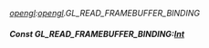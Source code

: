_[opengl](../../modules/opengl/opengl-module.md):[opengl](../../modules/opengl/opengl-module.md).GL\_READ\_FRAMEBUFFER\_BINDING_
##### Const GL\_READ\_FRAMEBUFFER\_BINDING:[Int](../../modules/wonkey/wonkey-types-int.md)
